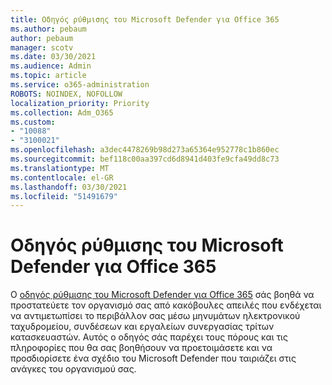 ```yaml
---
title: Οδηγός ρύθμισης του Microsoft Defender για Office 365
ms.author: pebaum
author: pebaum
manager: scotv
ms.date: 03/30/2021
ms.audience: Admin
ms.topic: article
ms.service: o365-administration
ROBOTS: NOINDEX, NOFOLLOW
localization_priority: Priority
ms.collection: Adm_O365
ms.custom:
- "10088"
- "3100021"
ms.openlocfilehash: a3dec4478269b98d273a65364e952778c1b860ec
ms.sourcegitcommit: bef118c00aa397cd6d8941d403fe9cfa49dd8c73
ms.translationtype: MT
ms.contentlocale: el-GR
ms.lasthandoff: 03/30/2021
ms.locfileid: "51491679"
---
```

# <a name="microsoft-defender-for-office-365-setup-guide"></a>Οδηγός ρύθμισης του Microsoft Defender για Office 365

Ο [οδηγός ρύθμισης του Microsoft Defender για Office 365](https://go.microsoft.com/fwlink/?linkid=2146614) σάς βοηθά να προστατεύετε τον οργανισμό σας από κακόβουλες απειλές που ενδέχεται να αντιμετωπίσει το περιβάλλον σας μέσω μηνυμάτων ηλεκτρονικού ταχυδρομείου, συνδέσεων και εργαλείων συνεργασίας τρίτων κατασκευαστών. Αυτός ο οδηγός σάς παρέχει τους πόρους και τις πληροφορίες που θα σας βοηθήσουν να προετοιμάσετε και να προσδιορίσετε ένα σχέδιο του Microsoft Defender που ταιριάζει στις ανάγκες του οργανισμού σας.